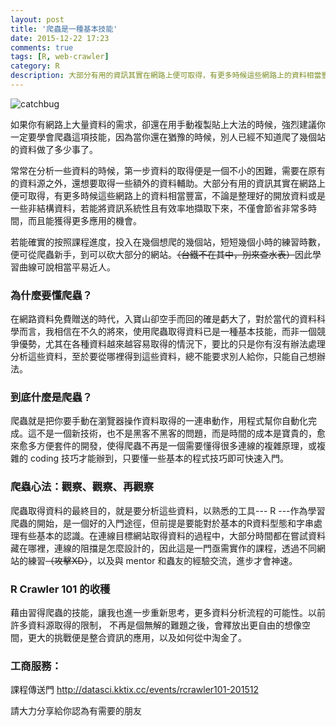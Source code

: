 ```yaml
---
layout: post
title: '爬蟲是一種基本技能'
date: 2015-12-22 17:23
comments: true
tags: [R, web-crawler]
category: R
description: 大部分有用的資訊其實在網路上便可取得，有更多時候這些網路上的資料相當豐富，不論是整理好的開放資料或是一些非結構資料，若能將資訊系統性且有效率地擷取下來，不僅會節省非常多時間，而且能獲得更多應用的機會。以前許多資料源取得的限制， 不再是個無解的難題之後，會釋放出更自由的想像空間，更大的挑戰便是整合資訊的應用，以及如何從中淘金了
---
```


<img class="center" src="https://lh3.googleusercontent.com/-G3IkbsWAr7k/Vnkfv23pn5I/AAAAAAAAFBU/-JbbCCCiw5g/s600/catchbug-6_1.png" alt="catchbug">

如果你有網路上大量資料的需求，卻還在用手動複製貼上大法的時候，強烈建議你一定要學會爬蟲這項技能，因為當你還在猶豫的時候，別人已經不知道爬了幾個站的資料做了多少事了。

常常在分析一些資料的時候，第一步資料的取得便是一個不小的困難，需要在原有的資料源之外，還想要取得一些額外的資料輔助。大部分有用的資訊其實在網路上便可取得，有更多時候這些網路上的資料相當豐富，不論是整理好的開放資料或是一些非結構資料，若能將資訊系統性且有效率地擷取下來，不僅會節省非常多時間，而且能獲得更多應用的機會。

若能確實的按照課程進度，投入在幾個想爬的幾個站，短短幾個小時的練習時數，便可從爬蟲新手，到可以砍大部分的網站。<s>（台鐵不在其中，別來查水表）</s>因此學習曲線可說相當平易近人。

### 為什麼要懂爬蟲？

在網路資料免費贈送的時代，入寶山卻空手而回的確是虧大了，對於當代的資料科學而言，我相信在不久的將來，使用爬蟲取得資料已是一種基本技能，而非一個競爭優勢，尤其在各種資料越來越容易取得的情況下，要比的只是你有沒有辦法處理分析這些資料，至於要從哪裡得到這些資料，總不能要求別人給你，只能自己想辦法。

### 到底什麼是爬蟲？

爬蟲就是把你要手動在瀏覽器操作資料取得的一連串動作，用程式幫你自動化完成。這不是一個新技術，也不是黑客不黑客的問題，而是時間的成本是寶貴的，愈來愈多方便套件的開發，使得爬蟲不再是一個需要懂得很多連線的複雜原理，或複雜的 coding 技巧才能辦到，只要懂一些基本的程式技巧即可快速入門。

### 爬蟲心法：觀察、觀察、再觀察

爬蟲取得資料的最終目的，就是要分析這些資料，以熟悉的工具--- R ---作為學習爬蟲的開始，是一個好的入門途徑，但前提是要能對於基本的R資料型態和字串處理有些基本的認識。在連線目標網站取得資料的過程中，大部分時間都在嘗試資料藏在哪裡，連線的阻擋是怎麼設計的，因此這是一門亟需實作的課程，透過不同網站的練習<s>（攻擊XD）</s>，以及與 mentor 和蟲友的經驗交流，進步才會神速。

### R Crawler 101 的收穫

藉由習得爬蟲的技能，讓我也進一步重新思考，更多資料分析流程的可能性。以前許多資料源取得的限制， 不再是個無解的難題之後，會釋放出更自由的想像空間，更大的挑戰便是整合資訊的應用，以及如何從中淘金了。

### 工商服務：

課程傳送門
http://datasci.kktix.cc/events/rcrawler101-201512

請大力分享給你認為有需要的朋友
